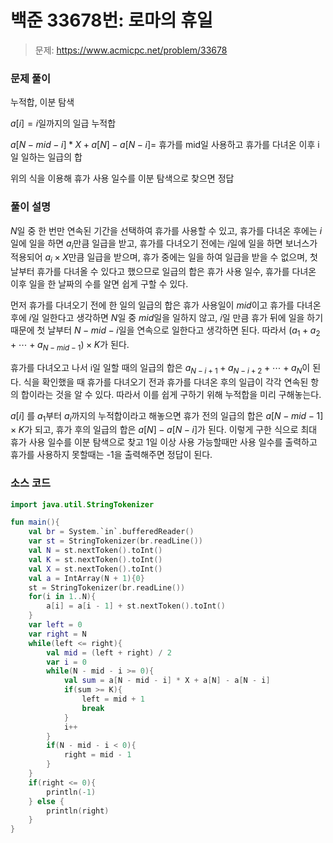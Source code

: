 # 백준 33678번: 로마의 휴일

> 문제: https://www.acmicpc.net/problem/33678

### 문제 풀이

누적합, 이분 탐색

$a[i] = i$일까지의 일급 누적합

$a[N - mid - i] * X + a[N] - a[N - i] =$ 휴가를 mid일 사용하고 휴가를 다녀온 이후 i일 일하는 일급의 합

위의 식을 이용해 휴가 사용 일수를 이분 탐색으로 찾으면 정답

### 풀이 설명

$N$일 중 한 번만 연속된 기간을 선택하여 휴가를 사용할 수 있고, 휴가를 다녀온 후에는 $i$일에 일을 하면 $a_{i}$만큼 일급을 받고, 휴가를 다녀오기 전에는 $i$일에 일을 하면 보너스가 적용되어 $a_{i} \times X$만큼 일급을 받으며, 휴가 중에는 일을 하여 일급을 받을 수 없으며, 첫날부터 휴가를 다녀올 수 있다고 했으므로 일급의 합은 휴가 사용 일수, 휴가를 다녀온 이후 일을 한 날짜의 수를 알면 쉽게 구할 수 있다.

먼저 휴가를 다녀오기 전에 한 일의 일급의 합은 휴가 사용일이 $mid$이고 휴가를 다녀온 후에 $i$일 일한다고 생각하면 $N$일 중 $mid$일을 일하지 않고, $i$일 만큼 휴가 뒤에 일을 하기 때문에 첫 날부터 $N - mid - i$일을 연속으로 일한다고 생각하면 된다. 따라서 $(a_1+a_2+\cdots+a_{N - mid - 1})\times K$가 된다.

휴가를 다녀오고 나서 i일 일할 때의 일급의 합은 $a_{N - i + 1}+a_{N - i + 2}+\cdots+a_N$이 된다. 식을 확인했을 때 휴가를 다녀오기 전과 휴가를 다녀온 후의 일급이 각각 연속된 항의 합이라는 것을 알 수 있다. 따라서 이를 쉽게 구하기 위해 누적합을 미리 구해놓는다.

$a[i]$ 를 $a_1$부터 $a_i$까지의 누적합이라고 해놓으면 휴가 전의 일급의 합은 $a[N - mid - 1] \times K$가 되고, 휴가 후의 일급의 합은 $a[N] - a[N - i]$가 된다. 이렇게 구한 식으로 최대 휴가 사용 일수를 이분 탐색으로 찾고 1일 이상 사용 가능할때만 사용 일수를 출력하고 휴가를 사용하지 못할때는 -1을 출력해주면 정답이 된다.

### 소스 코드
```kotlin
import java.util.StringTokenizer

fun main(){
    val br = System.`in`.bufferedReader()
    var st = StringTokenizer(br.readLine())
    val N = st.nextToken().toInt()
    val K = st.nextToken().toInt()
    val X = st.nextToken().toInt()
    val a = IntArray(N + 1){0}
    st = StringTokenizer(br.readLine())
    for(i in 1..N){
        a[i] = a[i - 1] + st.nextToken().toInt()
    }
    var left = 0
    var right = N
    while(left <= right){
        val mid = (left + right) / 2
        var i = 0
        while(N - mid - i >= 0){
            val sum = a[N - mid - i] * X + a[N] - a[N - i]
            if(sum >= K){
                left = mid + 1
                break
            }
            i++
        }
        if(N - mid - i < 0){
            right = mid - 1
        }
    }
    if(right <= 0){
        println(-1)
    } else {
        println(right)
    }
}
```